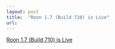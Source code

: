 ```yaml
---
layout: post
title:  "Roon 1.7 (Build 710) is Live"
url: 
---
```


[Roon 1.7 (Build 710) is Live](https://community.roonlabs.com/t/roon-1-7-build-710-is-live/132038)
